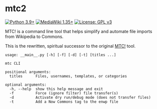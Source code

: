 # mtc2
[![Python 3.9+](https://upload.wikimedia.org/wikipedia/commons/4/4f/Blue_Python_3.9%2B_Shield_Badge.svg)](https://www.python.org)
[![MediaWiki 1.35+](https://upload.wikimedia.org/wikipedia/commons/b/b3/Blue_MediaWiki_1.35%2B_Shield_Badge.svg)](https://www.mediawiki.org/wiki/MediaWiki)
[![License: GPL v3](https://upload.wikimedia.org/wikipedia/commons/8/86/GPL_v3_Blue_Badge.svg)](https://www.gnu.org/licenses/gpl-3.0.en.html)

MTC! is a command line tool that helps simplify and automate file imports from Wikipedia to Commons.

This is the rewritten, spiritual successor to the original [MTC!](https://github.com/fastily/mtc) tool.

```
usage: __main__.py [-h] [-f] [-d] [-t] [titles ...]

mtc CLI

positional arguments:
  titles      Files, usernames, templates, or categories

optional arguments:
  -h, --help  show this help message and exit
  -f          Force (ignore filter) file transfer(s)
  -d          Activate dry run/debug mode (does not transfer files)
  -t          Add a Now Commons tag to the enwp file
```
